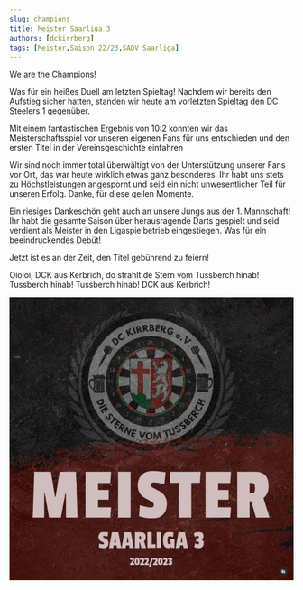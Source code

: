 ```yaml
---
slug: champions
title: Meister Saarliga 3
authors: [dckirrberg]
tags: [Meister,Saison 22/23,SADV Saarliga]
---
```


We are the Champions!

Was für ein heißes Duell am letzten Spieltag!
Nachdem wir bereits den Aufstieg sicher hatten, standen wir heute am vorletzten Spieltag den DC Steelers 1 gegenüber.

Mit einem fantastischen Ergebnis von 10:2 konnten wir das Meisterschaftsspiel vor unseren eigenen Fans für uns entschieden und den ersten Titel in der Vereinsgeschichte einfahren

Wir sind noch immer total überwältigt von der Unterstützung unserer Fans vor Ort, das war heute wirklich etwas ganz besonderes. Ihr habt uns stets zu Höchstleistungen angespornt und seid ein nicht unwesentlicher Teil für unseren Erfolg. Danke, für diese geilen Momente.

Ein riesiges Dankeschön geht auch an unsere Jungs aus der 1. Mannschaft! Ihr habt die gesamte Saison über herausragende Darts gespielt und seid verdient als Meister in den Ligaspielbetrieb eingestiegen. Was für ein beeindruckendes Debüt!

Jetzt ist es an der Zeit, den Titel gebührend zu feiern!

Oioioi, DCK aus Kerbrich, do strahlt de Stern vom Tussberch hinab! Tussberch hinab! Tussberch hinab!
DCK aus Kerbrich!
 

![GameOn](./meister.png)